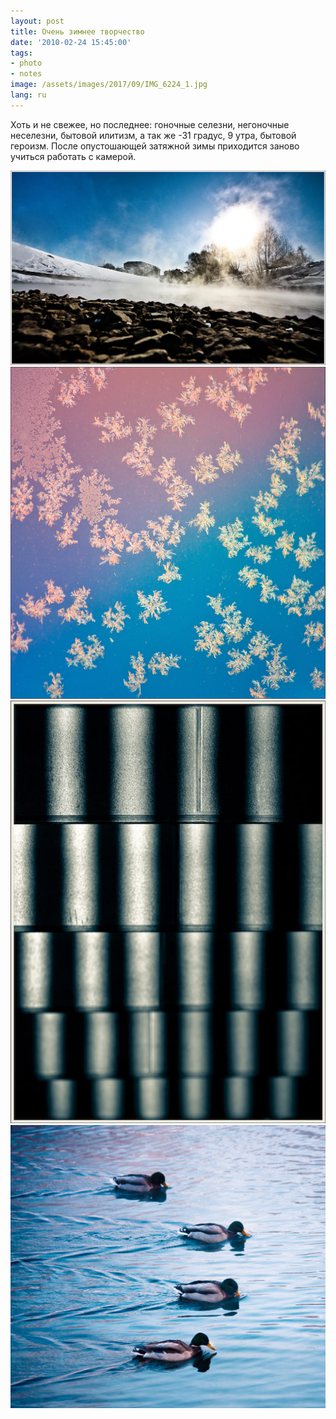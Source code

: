 ```yaml
---
layout: post
title: Очень зимнее творчество
date: '2010-02-24 15:45:00'
tags:
- photo
- notes
image: /assets/images/2017/09/IMG_6224_1.jpg
lang: ru
---
```


Хоть и не свежее, но последнее: гоночные селезни, негоночные неселезни, бытовой илитизм, а так же -31 градус, 9 утра, бытовой героизм. После опустошающей затяжной зимы приходится заново учиться работать с камерой.

![Fog on the water, Дмитрий Афонин, 2010](/assets/images/2017/09/IMG_7788-2.jpg)
![Pretty in frost, Дмитрий Афонин, 2010](/assets/images/2017/09/IMG_6224_1.jpg)
![Strayway, Дмитрий Афонин, 2010](/assets/images/2017/09/IMG_6358-Edit1.jpg)
![Duckrace, Дмитрий Афонин, 2010](/assets/images/2017/09/IMG_6173-3.jpg)
